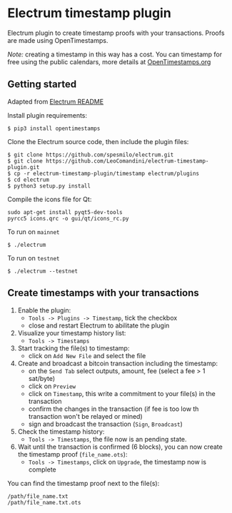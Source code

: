 # Electrum timestamp plugin
Electrum plugin to create timestamp proofs with your transactions. 
Proofs are made using OpenTimestamps.

*Note:* creating a timestamp in this way has a cost. 
You can timestamp for free using the public calendars, 
more details at [OpenTimestamps.org](https://opentimestamps.org)

## Getting started
Adapted from [Electrum README](https://github.com/spesmilo/electrum#development-version)


Install plugin requirements:
```
$ pip3 install opentimestamps
```

Clone the Electrum source code, then include the plugin files:
```
$ git clone https://github.com/spesmilo/electrum.git
$ git clone https://github.com/LeoComandini/electrum-timestamp-plugin.git
$ cp -r electrum-timestamp-plugin/timestamp electrum/plugins
$ cd electrum
$ python3 setup.py install
```

Compile the icons file for Qt:
```
sudo apt-get install pyqt5-dev-tools
pyrcc5 icons.qrc -o gui/qt/icons_rc.py
```

To run on `mainnet`
```
$ ./electrum
```

To run on `testnet` 
```
$ ./electrum --testnet
```

## Create timestamps with your transactions
1) Enable the plugin:
    - `Tools -> Plugins -> Timestamp`, tick the checkbox
    - close and restart Electrum to abilitate the plugin
2) Visualize your timestamp history list:
    - `Tools -> Timestamps` 
3) Start tracking the file(s) to timestamp:
    - click on `Add New File` and select the file
4) Create and broadcast a bitcoin transaction including the timestamp:
    - on the `Send Tab` select outputs, amount, fee
    (select a fee > 1 sat/byte) 
    - click on `Preview`  
    - click on `Timestamp`, this write a commitment to your file(s) in the transaction 
    - confirm the changes in the transaction 
    (if fee is too low th transaction won't be relayed or mined)
    - sign and broadcast the transaction (`Sign`, `Broadcast`)
5) Check the timestamp history:
    - `Tools -> Timestamps`, the file now is an pending state.
6) Wait until the transaction is confirmed (6 blocks), you can now create the timestamp proof (`file_name.ots`):
    - `Tools -> Timestamps`, 
click on `Upgrade`,
the timestamp now is complete

You can find the timestamp proof next to the file(s):
```
/path/file_name.txt
/path/file_name.txt.ots
```
